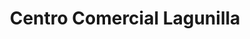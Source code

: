 ---
title: "Centro Comercial Lagunilla"
url: /ulloa/centro-comercial-lagunilla/
shop: Einkaufszentrum
---